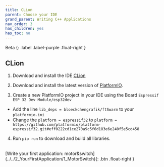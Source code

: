 ```yaml
---
title: CLion
parent: Choose your IDE
grand_parent: Writing C++ Applications
nav_order: 3
has_children: yes
has_toc: no
---
```

Beta
{: .label .label-purple .float-right }
## CLion

1. Download and install the IDE [CLion](https://www.jetbrains.com/clion/)

2. Download and install the latest version of [PlatformIO](https://docs.platformio.org/en/latest//integration/ide/clion.html). 

3. Create a new PlatformIO project in your IDE using the Board `Espressif ESP 32 Dev Module/esp32dev`
- Add the line `lib_deps = bloeckchengrafik/ftSwarm` to your `platformio.ini`
- Change the `platform = espressif32` to `platform = https://github.com/platformio/platform-espressif32.git#eff0222cd1ce270a9c5f6d183e6e240f5e5cd458`

4. Run `pio run` to download and build all libraries.

<br>
[Write your first application: motor&switch](../../2_YourFirstApplication/1_MotorSwitch){: .btn .float-right }
<br>